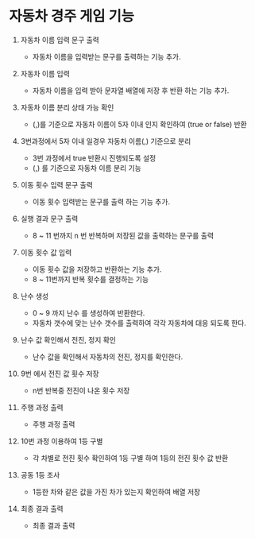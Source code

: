 자동차 경주 게임 기능
=====================

1. 자동차 이름 입력 문구 출력
    - 자동차 이름을 입력받는 문구를 출력하는 기능 추가.

2. 자동차 이름 입력
    - 자동차 이름을 입력 받아 문자열 배열에 저장 후 반환 하는 기능 추가.

3. 자동차 이름 분리 상태 가능 확인
    - (,)를 기준으로 자동차 이름이 5자 이내 인지 확인하여 (true or false) 반환

4. 3번과정에서 5자 이내 일경우 자동차 이름(,) 기준으로 분리
    - 3번 과정에서 true 반환시 진행되도록 설정
    - (,) 를 기준으로 자동차 이름 분리 기능

5. 이동 횟수 입력 문구 출력
    - 이동 횟수 입력받는 문구를 출력 하는 기능 추가.

6. 실행 결과 문구 출력
    - 8 ~ 11 번까지 n 번 반복하며 저장된 값을 출력하는 문구를 출력

7. 이동 횟수 값 입력
    - 이동 횟수 값을 저장하고 반환하는 기능 추가.
    - 8 ~ 11번까지 반복 횟수를 결정하는 기능

8. 난수 생성
    - 0 ~ 9 까지 난수 를 생성하여 반환한다.
    - 자동차 갯수에 맞는 난수 갯수를 출력하여 각각 자동차에 대응 되도록 한다.

9. 난수 값 확인해서 전진, 정지 확인
    - 난수 값을 확인해서 자동차의 전진, 정지를 확인한다.

10. 9번 에서 전진 값 횟수 저장
    - n번 반복중 전진이 나온 횟수 저장

11. 주행 과정 출력
    - 주행 과정 출력

12. 10번 과정 이용하여 1등 구별
    - 각 차별로 전진 횟수 확인하여 1등 구별 하여 1등의 전진 횟수 값 반환

13. 공동 1등 조사
    - 1등한 차와 같은 값을 가진 차가 있는지 확인하여 배열 저장

14. 최종 결과 출력
    - 최종 결과 출력